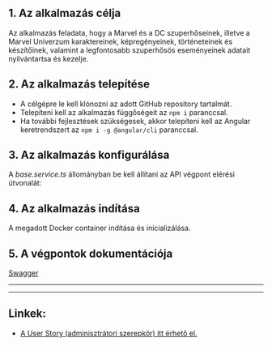 ## **1. Az alkalmazás célja**

Az alkalmazás feladata, hogy a Marvel és a DC szuperhőseinek, illetve a Marvel Univerzum karaktereinek, képregényeinek, történeteinek és készítőinek, valamint a legfontosabb szuperhősös eseményeinek adatait nyilvántartsa és kezelje.

## **2. Az alkalmazás telepítése**

- A célgépre le kell klónozni az adott GitHub repository tartalmát.
- Telepíteni kell az alkalmazás függőségeit az `npm i` paranccsal.
- Ha további fejlesztések szükségesek, akkor telepíteni kell az Angular keretrendszert az `npm i -g @angular/cli` paranccsal.

## **3. Az alkalmazás konfigurálása**

A _base.service.ts_ állományban be kell állítani az API végpont elérési útvonalát:  

[comment]: <> (Kiegészítés később - pl. http://localhost:3000)

## **4. Az alkalmazás indítása**

A megadott Docker container indítása és inicializálása.

[comment]: <> (Kiegészítés később)

## **5. A végpontok dokumentációja**

[Swagger](https://)

---
---

## **Linkek:**  

- [A User Story (adminisztrátori szerepkör) itt érhető el.](https://github.com/Vilhelmus25/magazine_admin/blob/main/README.md)

